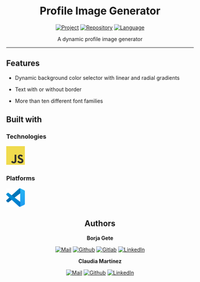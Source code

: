 <div align="center">

# Profile Image Generator

[![Project](https://img.shields.io/badge/Project-Work-red.svg)][repo-link]
[![Repository](https://img.shields.io/badge/github-black?logo=github)][repo-link]
[![Language](https://img.shields.io/badge/Javascript-F0DB4F?logo=javascript&logoColor=000)][javascript-link]

A dynamic profile image generator

</div>
<hr />

## Features

* Dynamic background color selector with linear and radial gradients

* Text with or without border

* More than ten different font families
   
## Built with

### Technologies
[<img src="https://raw.githubusercontent.com/BorjaG90/media/master/img/logos/javascript.jpeg" width=50 alt="Typescript">][javascript-link]

### Platforms
[<img src="https://raw.githubusercontent.com/github/explore/bbd48b997e8d0bef63f676eca4da5e1f76487b56/topics/visual-studio-code/visual-studio-code.png" width=50 alt="VSCode">][vscode-link]

<div align="center">

## Authors

**Borja Gete**

[![Mail](https://img.shields.io/badge/borjag90dev@gmail.com-DDDDDD?style=for-the-badge&logo=gmail)][borjag90dev-gmail]
[![Github](https://img.shields.io/badge/BorjaG90-000000.svg?&style=for-the-badge&logo=github&logoColor=white)][borjag90dev-github]
[![Gitlab](https://img.shields.io/badge/BorjaG90-purple.svg?&style=for-the-badge&logo=gitlab)][borjag90dev-gitlab]
[![LinkedIn](https://img.shields.io/badge/borjag90-0077B5.svg?&style=for-the-badge&logo=linkedin&logoColor=white)][borjag90dev-linkedin]

**Claudia Martínez**

[![Mail](https://img.shields.io/badge/claumartinezh@gmail.com-DDDDDD?style=for-the-badge&logo=gmail)][clau-gmail]
[![Github](https://img.shields.io/badge/claumartinezh-000000.svg?&style=for-the-badge&logo=github&logoColor=white)][clau-github]
[![LinkedIn](https://img.shields.io/badge/Claudia_MH-0077B5.svg?&style=for-the-badge&logo=linkedin&logoColor=white)][clau-linkedin]

</div>

[borjag90dev-gmail]: mailto:borjag90dev@gmail.com
[borjag90dev-github]: https://github.com/BorjaG90
[borjag90dev-gitlab]: https://gitlab.com/BorjaG90
[borjag90dev-linkedin]: https://www.linkedin.com/in/borjag90/
[clau-gmail]: mailto:claumartinezh@gmail.com
[clau-github]: https://github.com/claumartinezh
[clau-linkedin]: https://linkedin.com/in/claudia-mh
[repo-link]: https://github.com/BorjaG90/profile-image-generator
[vscode-link]: https://code.visualstudio.com/
[javascript-link]: https://www.javascript.com/